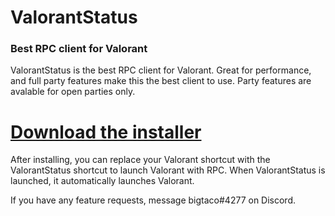 # ValorantStatus
### Best RPC client for Valorant
ValorantStatus is the best RPC client for Valorant. Great for performance, and full party features make this the best client to use. Party features are avalable for open parties only.
# [Download the installer](installer)
After installing, you can replace your Valorant shortcut with the ValorantStatus shortcut to launch Valorant with RPC. When ValorantStatus is launched, it automatically launches Valorant.

If you have any feature requests, message bigtaco#4277 on Discord.